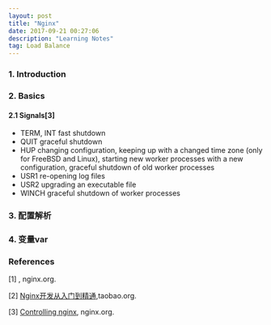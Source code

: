 ```yaml
---
layout: post
title: "Nginx"
date: 2017-09-21 00:27:06 
description: "Learning Notes"
tag: Load Balance
---
```


### 1. Introduction

### 2. Basics
#### 2.1 Signals[3]

- TERM, INT	fast shutdown
- QUIT	graceful shutdown
- HUP	changing configuration, keeping up with a changed time zone (only for FreeBSD and Linux), starting new worker processes with a new configuration, graceful shutdown of old worker processes
- USR1	re-opening log files
- USR2	upgrading an executable file
- WINCH	graceful shutdown of worker processes

### 3. 配置解析

### 4. 变量var


### References

[1] [](), nginx.org.

[2] [Nginx开发从入门到精通](tengine.taobao.org/book/),taobao.org.

[3] [Controlling nginx](http://nginx.org/en/docs/control.html), nginx.org.
